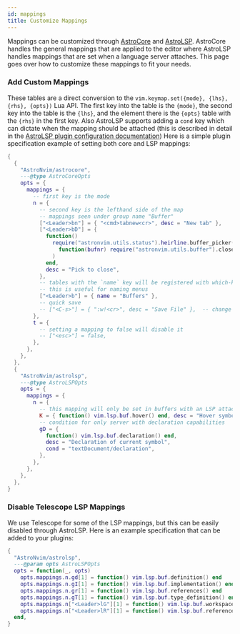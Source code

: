 ```yaml
---
id: mappings
title: Customize Mappings
---
```


Mappings can be customized through [AstroCore](https://github.com/AstroNvim/astrocore) and [AstroLSP](https://github.com/AstroNvim/astrolsp). AstroCore handles the general mappings that are applied to the editor where AstroLSP handles mappings that are set when a language server attaches. This page goes over how to customize these mappings to fit your needs.

### Add Custom Mappings

These tables are a direct conversion to the `vim.keymap.set({mode}, {lhs}, {rhs}, {opts})` Lua API. The first key into the table is the `{mode}`, the second key into the table is the `{lhs}`, and the element there is the `{opts}` table with the `{rhs}` in the first key. Also AstroLSP supports adding a `cond` key which can dictate when the mapping should be attached (this is described in detail in the [AstroLSP plugin configuration documentation](https://github.com/AstroNvim/astrolsp#%EF%B8%8F-configuration)) Here is a simple plugin specification example of setting both core and LSP mappings:

```lua
{
  {
    "AstroNvim/astrocore",
    ---@type AstroCoreOpts
    opts = {
      mappings = {
        -- first key is the mode
        n = {
          -- second key is the lefthand side of the map
          -- mappings seen under group name "Buffer"
          ["<Leader>bn"] = { "<cmd>tabnew<cr>", desc = "New tab" },
          ["<Leader>bD"] = {
            function()
              require("astronvim.utils.status").heirline.buffer_picker(
                function(bufnr) require("astronvim.utils.buffer").close(bufnr) end
              )
            end,
            desc = "Pick to close",
          },
          -- tables with the `name` key will be registered with which-key if it's installed
          -- this is useful for naming menus
          ["<Leader>b"] = { name = "Buffers" },
          -- quick save
          -- ["<C-s>"] = { ":w!<cr>", desc = "Save File" },  -- change description but the same command
        },
        t = {
          -- setting a mapping to false will disable it
          -- ["<esc>"] = false,
        },
      },
    },
  },
  {
    "AstroNvim/astrolsp",
    ---@type AstroLSPOpts
    opts = {
      mappings = {
        n = {
          -- this mapping will only be set in buffers with an LSP attached
          K = { function() vim.lsp.buf.hover() end, desc = "Hover symbol details" },
          -- condition for only server with declaration capabilities
          gD = {
            function() vim.lsp.buf.declaration() end,
            desc = "Declaration of current symbol",
            cond = "textDocument/declaration",
          },
        },
      },
    },
  },
}
```

### Disable Telescope LSP Mappings

We use Telescope for some of the LSP mappings, but this can be easily disabled through AstroLSP. Here is an example specification that can be added to your plugins:

```lua
{
  "AstroNvim/astrolsp",
  ---@param opts AstroLSPOpts
  opts = function(_, opts)
    opts.mappings.n.gd[1] = function() vim.lsp.buf.definition() end
    opts.mappings.n.gI[1] = function() vim.lsp.buf.implementation() end
    opts.mappings.n.gr[1] = function() vim.lsp.buf.references() end
    opts.mappings.n.gT[1] = function() vim.lsp.buf.type_definition() end
    opts.mappings.n["<Leader>lG"][1] = function() vim.lsp.buf.workspace_symbol() end
    opts.mappings.n["<Leader>lR"][1] = function() vim.lsp.buf.references() end
  end,
}
```

